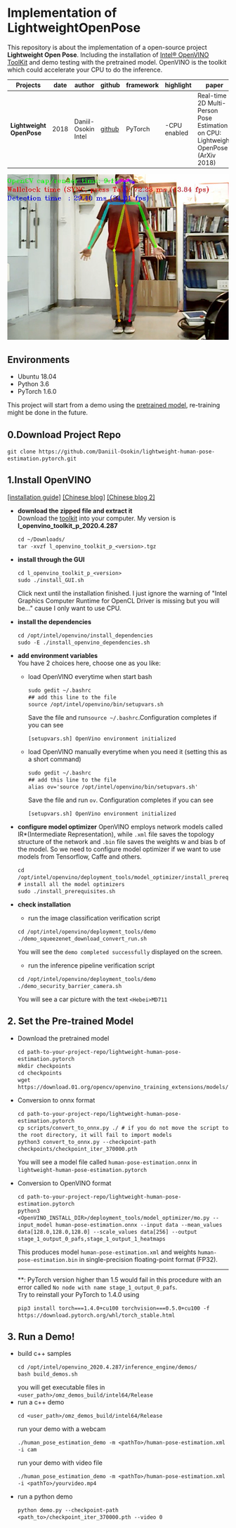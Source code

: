 # Implementation of LightweightOpenPose
This repository is about the implementation of a open-source project **Lightweight Open Pose**.
Including the installation of [Intel® OpenVINO ToolKit](https://software.intel.com/content/www/us/en/develop/tools/openvino-toolkit/choose-download.html) 
and demo testing with the pretrained model. OpenVINO is the toolkit which could accelerate your CPU to do the inference.

| Projects  |  date |  author |  github |  framework | highlight | paper |
|---|---|---|---|---|---|---|
| **Lightweight OpenPose**  | 2018  | Daniil-Osokin  Intel  |[github](https://github.com/Daniil-Osokin/lightweight-human-pose-estimation.pytorch)| PyTorch   | -CPU enabled | Real-time 2D Multi-Person Pose Estimation on CPU: Lightweight OpenPose (ArXiv 2018)|

![Alt text](https://github.com/DarrenJiang13/gym-human-pose-estimation/blob/master/images/lightweight_CPU_2D.png "lightweight_CPU_2D")
  
## Environments
- Ubuntu 18.04
- Python 3.6
- PyTorch 1.6.0 

This project will start from a demo using the [pretrained model](https://download.01.org/opencv/openvino_training_extensions/models/human_pose_estimation/checkpoint_iter_370000.pth),
re-training might be done in the future.

## 0.Download Project Repo 
```
git clone https://github.com/Daniil-Osokin/lightweight-human-pose-estimation.pytorch.git
```

## 1.Install OpenVINO 
[[installation guide]](https://docs.openvinotoolkit.org/2020.4/openvino_docs_install_guides_installing_openvino_linux.html) 
[[Chinese blog]](https://blog.csdn.net/weixin_43741611/article/details/89365458)
[[Chinese blog 2]](https://blog.csdn.net/weixin_43741611/article/details/89365458)
- **download the zipped file and extract it**  
  Download the [toolkit](https://software.intel.com/content/www/us/en/develop/tools/openvino-toolkit/choose-download/linux.html) into your computer. 
  My version is **l_openvino_toolkit_p_2020.4.287**
  ```
  cd ~/Downloads/
  tar -xvzf l_openvino_toolkit_p_<version>.tgz
  ```
- **install through the GUI**
  ```
  cd l_openvino_toolkit_p_<version>
  sudo ./install_GUI.sh
  ```
  Click next until the installation finished.
  I just ignore the warning of "Intel Graphics Computer Runtime for OpenCL Driver is missing but you will be..." cause I only want to use CPU.
  
- **install the dependencies**
  ```
  cd /opt/intel/openvino/install_dependencies
  sudo -E ./install_openvino_dependencies.sh
  ```
- **add environment variables**   
  You have 2 choices here, choose one as you like:
  - load OpenVINO everytime when start bash
    ```
    sudo gedit ~/.bashrc
    ## add this line to the file
    source /opt/intel/openvino/bin/setupvars.sh
    ```
    Save the file and run`source ~/.bashrc`.Configuration completes if you can see
    ```
    [setupvars.sh] OpenVino environment initialized
    ```
    
  - load OpenVINO manually everytime when you need it (setting this as a short command)
    ```
    sudo gedit ~/.bashrc
    ## add this line to the file
    alias ov='source /opt/intel/openvino/bin/setupvars.sh'
    ```
    Save the file and run `ov`. Configuration completes if you can see
    ```
    [setupvars.sh] OpenVino environment initialized
    ```
    
- **configure model optimizer**
  OpenVINO employs network models called IR*(Intermediate Representation), 
  while `.xml` file saves the topology structure of the network
  and `.bin` file saves the weights w and bias b of the model.
  So we need to configure model optimizer if we want to use models from Tensorflow, Caffe and others.
  
  ```
  cd /opt/intel/openvino/deployment_tools/model_optimizer/install_prerequisites
  # install all the model optimizers
  sudo ./install_prerequisites.sh
  ```
  
- **check installation**
  - run the image classification verification script
  ```
  cd /opt/intel/openvino/deployment_tools/demo
  ./demo_squeezenet_download_convert_run.sh
  ```
  You will see the `demo completed successfully` displayed on the screen.  
  - run the inference pipeline verification script
  ```
  cd /opt/intel/openvino/deployment_tools/demo
  ./demo_security_barrier_camera.sh
  ```
  You will see a car picture with the text `<Hebei>MD711`


## 2. Set the Pre-trained Model
- Download the pretrained model
  ```
  cd path-to-your-project-repo/lightweight-human-pose-estimation.pytorch
  mkdir checkpoints
  cd checkpoints
  wget https://download.01.org/opencv/openvino_training_extensions/models/human_pose_estimation/checkpoint_iter_370000.pth
  ```
- Conversion to onnx format
  ```
  cd path-to-your-project-repo/lightweight-human-pose-estimation.pytorch
  cp scripts/convert_to_onnx.py ./ # if you do not move the script to the root directory, it will fail to import models
  python3 convert_to_onnx.py --checkpoint-path checkpoints/checkpoint_iter_370000.pth
  ```
  You will see a model file called `human-pose-estimation.onnx` in `lightweight-human-pose-estimation.pytorch`
  
- Conversion to OpenVINO format
  ```
  cd path-to-your-project-repo/lightweight-human-pose-estimation.pytorch
  python3 <OpenVINO_INSTALL_DIR>/deployment_tools/model_optimizer/mo.py --input_model human-pose-estimation.onnx --input data --mean_values data[128.0,128.0,128.0] --scale_values data[256] --output stage_1_output_0_pafs,stage_1_output_1_heatmaps
  ```
  This produces model `human-pose-estimation.xml` and weights `human-pose-estimation.bin` in single-precision floating-point format (FP32).
  
  -------------
  **: PyTorch version higher than 1.5 would fail in this procedure with an error called `No node with name stage_1_output_0_pafs`.  
  Try to reinstall your PyTorch to 1.4.0 using 
  ```
  pip3 install torch===1.4.0+cu100 torchvision===0.5.0+cu100 -f https://download.pytorch.org/whl/torch_stable.html
  ```
  
## 3. Run a Demo!
- build c++ samples
  ```
  cd /opt/intel/openvino_2020.4.287/inference_engine/demos/
  bash build_demos.sh
  ```
  you will get executable files in `<user_path>/omz_demos_build/intel64/Release`
- run a c++ demo
  ```
  cd <user_path>/omz_demos_build/intel64/Release
  ```
  run your demo with a webcam
  ```
  ./human_pose_estimation_demo -m <pathTo>/human-pose-estimation.xml -i cam
  ```
  run your demo with video file
  ```
  ./human_pose_estimation_demo -m <pathTo>/human-pose-estimation.xml -i <pathTo>/yourvideo.mp4
  ```  
- run a python demo
  ```
  python demo.py --checkpoint-path <path_to>/checkpoint_iter_370000.pth --video 0
  ```

